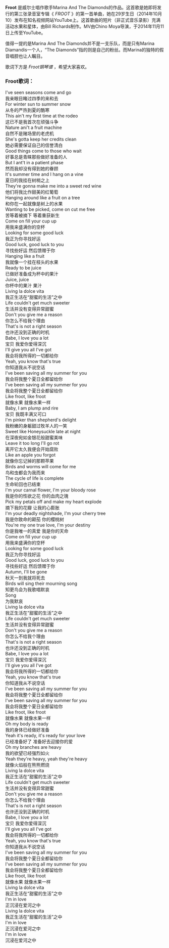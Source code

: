 

**Froot** 是威尔士唱作歌手Marina And The Diamonds的作品。这首歌是她即将发行的第三张录音室专辑《 _FROOT_
》的第一首单曲，她在29岁生日（2014年10月10）发布在知名视频网站YouTube上。这首歌曲的短片（非正式音乐录影）充满活动水果和星体，由Bill
Richards制作。MV由Chino Moya导演，于2014年11月11日上传至YouTube。

值得一提的是Marina And The Diamonds并不是一支乐队，而是只有Marina Diamandis一个人，“The
Diamonds”指的则是自己的粉丝。而Marina的独特的假音唱腔也让人瞩目。

歌词下方是 _Froot钢琴谱_ ，希望大家喜欢。

### Froot歌词：

I've seen seasons come and go  
我亲眼目睹过四季的来和去  
For winter sun to summer snow  
从冬的严热到夏的酷寒  
This ain't my first time at the rodeo  
这已不是我首次在顽强斗争  
Nature ani't a fruit machine  
自然不是赌场里的老虎机  
She's gotta keep her credits clean  
她必需要保证自己的信誉清白  
Good things come to those who wait  
好事总是青睐那些做好准备的人  
But I ant't in a patient phase  
然而我却没有得到她的眷顾  
It's summer time and I hang on a vine  
夏日的我挂在树梢之上  
They're gonna make me into a sweet red wine  
他们将我比作甜美的红葡萄  
Hanging around like a fruit on a tree  
和你在一起就像是树上的水果  
Wanting to be picked, come on cut me free  
苦等着被摘下 等着重获新生  
Come on fill your cup up  
用我来盛满你的空杯  
Looking for some good luck  
我正为你寻找好运  
Good luck, good luck to you  
寻找些好运 然后馈赠于你  
Hanging like a fruit  
我就像一个挂在枝头的水果  
Ready to be juice  
已做好准备成为杯中的果汁  
Juice, juice  
你杯中的果汁 果汁  
Living la dolce vita  
我正生活在“甜蜜的生活”之中  
Life couldn't get much sweeter  
生活并没有变得异常甜蜜  
Don't you give me a reason  
你怎么不给我个理由  
That's is not a right season  
也许还没到正确的时机  
Babe, I love you a lot  
宝贝 我爱你爱得深沉  
I'll give you all I've got  
我会将我所得的一切都给你  
Yeah, you know that's true  
你知道我从不说空话  
I've been saving all my summer for you  
我会将我整个夏日全都留给你  
I've been saving all my summer for you  
我会将我整个夏日全都留给你  
Like froot, like froot  
就像水果 就像水果一样  
Baby, I am plump and rire  
宝贝 我既丰满又可口  
I'm pinker than shepherd's delight  
我粉嫩的身躯甜过牧羊人的一笑  
Sweet like Honeysuckle late at night  
在深夜宛如金银花般甜蜜美味  
Leave it too long I'll go rot  
离开它太久我便会开始腐败  
Like an apple you forgot  
就像你忘记掉的那颗苹果  
Birds and worms will come for me  
鸟和虫都会为我而来  
The cycle of life is complete  
生命轮回也已结束  
I'm your carnal flower, I'm your bloody rose  
我是你的性欲之花 你的血肉之瑰  
Pick my petals off and make my heart explode  
摘下我的花瓣 让我的心膨胀  
I'm your deadly nightshade, I'm your cherry tree  
我是你致命的颠茄 你的樱桃树  
You're my one true love, I'm your destiny  
你是我唯一的真爱 我是你的天命  
Come on fill your cup up  
用我来盛满你的空杯  
Looking for some good luck  
我正为你寻找好运  
Good luck, good luck to you  
寻找些好运 然后馈赠于你  
Autumn, I'll be gone  
秋天一到我就将死去  
Birds will sing their mourning song  
知更鸟会为我歌唱默哀  
Song  
为我默哀  
Living la dolce vita  
我正生活在“甜蜜的生活”之中  
Life couldn't get much sweeter  
生活并没有变得异常甜蜜  
Don't you give me a reason  
你怎么不给我个理由  
That's is not a right season  
也许还没到正确的时机  
Babe, I love you a lot  
宝贝 我爱你爱得深沉  
I'll give you all I've got  
我会将我所得的一切都给你  
Yeah, you know that's true  
你知道我从不说空话  
I've been saving all my summer for you  
我会将我整个夏日全都留给你  
I've been saving all my summer for you  
我会将我整个夏日全都留给你  
Like froot, like froot  
就像水果 就像水果一样  
Oh my body is ready  
我的身体已经做好准备  
Yeah it's ready, it's ready for your love  
已经准备好了 准备好去迎接你的爱  
Oh my branches are heavy  
我的欲望已经强烈如火  
Yeah they're heavy, yeah they're heavy  
就像火焰般在熊熊燃烧  
Living la dolce vita  
我正生活在“甜蜜的生活”之中  
Life couldn't get much sweeter  
生活并没有变得异常甜蜜  
Don't you give me a reason  
你怎么不给我个理由  
That's is not a right season  
也许还没到正确的时机  
Babe, I love you a lot  
宝贝 我爱你爱得深沉  
I'll give you all I've got  
我会将我所得的一切都给你  
Yeah, you know that's true  
你知道我从不说空话  
I've been saving all my summer for you  
我会将我整个夏日全都留给你  
I've been saving all my summer for you  
我会将我整个夏日全都留给你  
Like froot, like froot  
就像水果 就像水果一样  
Living la dolce vita  
我正生活在“甜蜜的生活”之中  
I'm in love  
正沉浸在爱河之中  
Living la dolce vita  
我正生活在“甜蜜的生活”之中  
I'm in love  
正沉浸在爱河之中  
I'm in love  
沉浸在爱河之中

